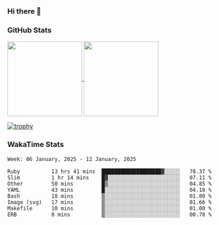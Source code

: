 ### Hi there 👋

### GitHub Stats

<a href="https://github.com/anuraghazra/github-readme-stats">
  <img align="center" height="170px" src="https://github-readme-stats.vercel.app/api/top-langs/?username=tksfjt1024&layout=compact&count_private=true&show_icons=true&show_icons=true&theme=graywhite" />
</a>
<a href="https://github.com/anuraghazra/github-readme-stats">
  <img align="center" height="170px" src="https://github-readme-stats.vercel.app/api?username=tksfjt1024&count_private=true&show_icons=true&show_icons=true&theme=graywhite" />
</a>

[![trophy](https://github-profile-trophy.vercel.app/?username=tksfjt1024)](https://github.com/ryo-ma/github-profile-trophy)

### WakaTime Stats

<!--START_SECTION:waka-->
```text
Week: 06 January, 2025 - 12 January, 2025

Ruby          13 hrs 41 mins  ███████████████████▓░░░░░   78.37 % 
Slim          1 hr 14 mins    █▓░░░░░░░░░░░░░░░░░░░░░░░   07.11 % 
Other         50 mins         █▒░░░░░░░░░░░░░░░░░░░░░░░   04.85 % 
YAML          43 mins         █░░░░░░░░░░░░░░░░░░░░░░░░   04.18 % 
Bash          18 mins         ▒░░░░░░░░░░░░░░░░░░░░░░░░   01.80 % 
Image (svg)   17 mins         ▒░░░░░░░░░░░░░░░░░░░░░░░░   01.66 % 
Makefile      10 mins         ▒░░░░░░░░░░░░░░░░░░░░░░░░   01.00 % 
ERB           8 mins          ▒░░░░░░░░░░░░░░░░░░░░░░░░   00.78 % 
```
<!--END_SECTION:waka-->
